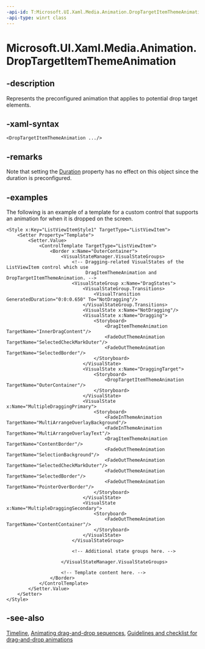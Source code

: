 ```yaml
---
-api-id: T:Microsoft.UI.Xaml.Media.Animation.DropTargetItemThemeAnimation
-api-type: winrt class
---
```


<!-- Class syntax.
public class DropTargetItemThemeAnimation : Windows.UI.Xaml.Media.Animation.Timeline, Windows.UI.Xaml.Media.Animation.IDropTargetItemThemeAnimation
-->

# Microsoft.UI.Xaml.Media.Animation.DropTargetItemThemeAnimation

## -description
Represents the preconfigured animation that applies to potential drop target elements.

## -xaml-syntax
```xaml
<DropTargetItemThemeAnimation .../>
```


## -remarks
Note that setting the [Duration](timeline_duration.md) property has no effect on this object since the duration is preconfigured.

## -examples
The following is an example of a template for a custom control that supports an animation for when it is dropped on the screen.


<!--<p xml:space="preserve">
            <TRANSLATE_MANUALLY>
              <externalLink xmlns="http://ddue.schemas.microsoft.com/authoring/2003/5">
                <linkText>Run this sample</linkText>
                <linkUri>http://go.microsoft.com/fwlink/p/?linkid=139798&amp;sref=SineEase</linkUri>
              </externalLink>
            </TRANSLATE_MANUALLY>
          </p>-->

```xaml
<Style x:Key="ListViewItemStyle1" TargetType="ListViewItem">
    <Setter Property="Template">
        <Setter.Value>
            <ControlTemplate TargetType="ListViewItem">
                <Border x:Name="OuterContainer">
                    <VisualStateManager.VisualStateGroups>
                        <!-- Dragging-related VisualStates of the ListViewItem control which use 
                             DragItemThemeAnimation and DropTargetItemThemeAnimation. -->
                        <VisualStateGroup x:Name="DragStates">
                            <VisualStateGroup.Transitions>
                                <VisualTransition GeneratedDuration="0:0:0.650" To="NotDragging"/>
                            </VisualStateGroup.Transitions>
                            <VisualState x:Name="NotDragging"/>
                            <VisualState x:Name="Dragging">
                                <Storyboard>
                                    <DragItemThemeAnimation TargetName="InnerDragContent"/>
                                    <FadeOutThemeAnimation TargetName="SelectedCheckMarkOuter"/>
                                    <FadeOutThemeAnimation TargetName="SelectedBorder"/>
                                </Storyboard>
                            </VisualState>
                            <VisualState x:Name="DraggingTarget">
                                <Storyboard>
                                    <DropTargetItemThemeAnimation TargetName="OuterContainer"/>
                                </Storyboard>
                            </VisualState>
                            <VisualState x:Name="MultipleDraggingPrimary">
                                <Storyboard>
                                    <FadeInThemeAnimation TargetName="MultiArrangeOverlayBackground"/>
                                    <FadeInThemeAnimation TargetName="MultiArrangeOverlayText"/>
                                    <DragItemThemeAnimation TargetName="ContentBorder"/>
                                    <FadeOutThemeAnimation TargetName="SelectionBackground"/>
                                    <FadeOutThemeAnimation TargetName="SelectedCheckMarkOuter"/>
                                    <FadeOutThemeAnimation TargetName="SelectedBorder"/>
                                    <FadeOutThemeAnimation TargetName="PointerOverBorder"/>
                                </Storyboard>
                            </VisualState>
                            <VisualState x:Name="MultipleDraggingSecondary">
                                <Storyboard>
                                    <FadeOutThemeAnimation TargetName="ContentContainer"/>
                                </Storyboard>
                            </VisualState>
                        </VisualStateGroup>                        
                        
                        <!-- Additional state groups here. -->

                    </VisualStateManager.VisualStateGroups>
                    
                    <!-- Template content here. -->
                </Border>
            </ControlTemplate>
        </Setter.Value>
    </Setter>
</Style>
```



## -see-also
[Timeline](timeline.md), [Animating drag-and-drop sequences](/previous-versions/windows/apps/jj649427(v=win.10)), [Guidelines and checklist for drag-and-drop animations](/windows/uwp/style/motion-dragdrop)
